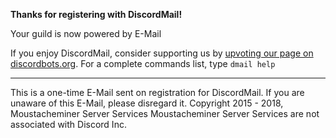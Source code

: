 **Thanks for registering with DiscordMail!**

Your guild is now powered by E-Mail

If you enjoy DiscordMail, consider supporting us by [upvoting our page on discordbots.org](https://discordbots.org/bot/330003632298917889).
For a complete commands list, type `dmail help`

---

This is a one-time E-Mail sent on registration for DiscordMail.
If you are unaware of this E-Mail, please disregard it.
Copyright 2015 - 2018, Moustacheminer Server Services
Moustacheminer Server Services are not associated with Discord Inc.